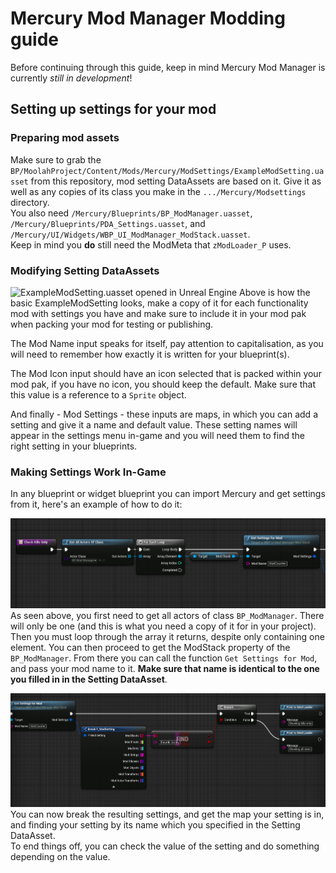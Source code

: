 # Mercury Mod Manager Modding guide

Before continuing through this guide, keep in mind Mercury Mod Manager is currently *still in development*!

## Setting up settings for your mod
### Preparing mod assets
Make sure to grab the `BP/MoolahProject/Content/Mods/Mercury/ModSettings/ExampleModSetting.uasset` from this repository, mod setting DataAssets are based on it. Give it as well as any copies of its class you make in the `.../Mercury/Modsettings` directory.  
You also need `/Mercury/Blueprints/BP_ModManager.uasset`, `/Mercury/Blueprints/PDA_Settings.uasset`, and `/Mercury/UI/Widgets/WBP_UI_ModManager_ModStack.uasset`.  
Keep in mind you **do** still need the ModMeta that `zModLoader_P` uses.

### Modifying Setting DataAssets
![ExampleModSetting.uasset opened in Unreal Engine](Imgs/image.png)
Above is how the basic ExampleModSetting looks, make a copy of it for each functionality mod with settings you have and make sure to include it in your mod pak when packing your mod for testing or publishing.

The Mod Name input speaks for itself, pay attention to capitalisation, as you will need to remember how exactly it is written for your blueprint(s).

The Mod Icon input should have an icon selected that is packed within your mod pak, if you have no icon, you should keep the default. Make sure that this value is a reference to a `Sprite` object.

And finally - Mod Settings - these inputs are maps, in which you can add a setting and give it a name and default value. These setting names will appear in the settings menu in-game and you will need them to find the right setting in your blueprints.

### Making Settings Work In-Game
In any blueprint or widget blueprint you can import Mercury and get settings from it, here's an example of how to do it:

![BP Guide 1](Imgs/GetAllActorsOfClass.png)
As seen above, you first need to get all actors of class `BP_ModManager`. There will only be one (and this is what you need a copy of it for in your project). Then you must loop through the array it returns, despite only containing one element. You can then proceed to get the ModStack property of the `BP_ModManager`. From there you can call the function `Get Settings for Mod`, and pass your mod name to it. **Make sure that name is identical to the one you filled in in the Setting DataAsset**.

![BP Guide 2](Imgs/BreakSettings.png)
You can now break the resulting settings, and get the map your setting is in, and finding your setting by its name which you specified in the Setting DataAsset.  
To end things off, you can check the value of the setting and do something depending on the value.